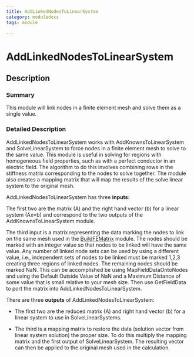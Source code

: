 ```yaml
---
title: AddLinkedNodesToLinearSystem
category: moduledocs
tags: module

---
```


# AddLinkedNodesToLinearSystem

## Description

### Summary

This module will link nodes in a finite element mesh and solve them as a single value.

### Detailed Description

AddLinkedNodesToLinearSystem works with AddKnownsToLinearSystem and SolveLinearSystem to force nodes in a finite element mesh to solve to the same value. This module is useful in solving for regions with homogeneous field properties, such as with a perfect conductor in an electric field. The algorithm to do this involves combining rows in the stiffness matrix corresponding to the nodes to solve together. The module also creates a mapping matrix that will map the results of the solve linear system to the original mesh.

AddLinkedNodesToLinearSystem has three **inputs:** 

The first two are the matrix (A) and the right hand vector (b) for a linear system (Ax=b) and correspond to the two outputs of the AddKnownsToLinearSystem module. 

The third input is a matrix representing the data marking the nodes to link on the same mesh used in the [BuildFEMatrix](buildfematrix) module. The nodes should be marked with an integer value so that nodes to be linked will have the same value. Any number of linked node sets can be used by using a different value, i.e., independent sets of nodes to be linked must be marked 1,2,3 creating three regions of linked nodes. The remaining nodes should be marked NaN. This can be accomplished be using MapFieldDataOntoNodes and using the Default Outside Value of NaN and a Maximum Distance of some value that is small relative to your mesh size. Then use GetFieldData to port the matrix into AddLinkedNodesToLinearSystem.

There are three **outputs** of AddLinkedNodesToLinearSystem:

  * The first two are the reduced matrix (A) and right hand vector (b) for a linear system to use in SolveLinearSystems. 

  * The third is a mapping matrix to restore the data (solution vector from linear system solution) the proper size. To do this multiply the mapping matrix and the first output of SolveLinearSystem. The resulting vector can then be applied to the original mesh used in the calculation.
